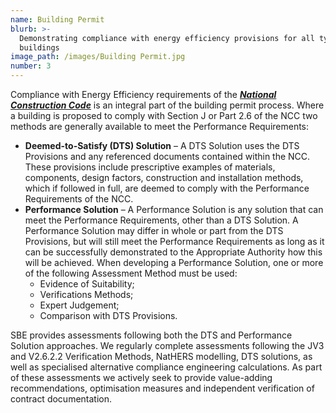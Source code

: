```yaml
---
name: Building Permit
blurb: >-
  Demonstrating compliance with energy efficiency provisions for all type of
  buildings
image_path: /images/Building Permit.jpg
number: 3
---
```



Compliance with Energy Efficiency requirements of the ***[National Construction Code](http://www.abcb.gov.au/Resources/NCC)*** is an integral part of the building permit process. Where a building is proposed to comply with Section J or Part 2.6 of the NCC two methods are generally available to meet the Performance Requirements:

* **Deemed-to-Satisfy (DTS) Solution** – A DTS Solution uses the DTS Provisions and any referenced documents contained within the NCC. These provisions include prescriptive examples of materials, components, design factors, construction and installation methods, which if followed in full, are deemed to comply with the Performance Requirements of the NCC.
* **Performance Solution** – A Performance Solution is any solution that can meet the Performance Requirements, other than a DTS Solution. A Performance Solution may differ in whole or part from the DTS Provisions, but will still meet the Performance Requirements as long as it can be successfully demonstrated to the Appropriate Authority how this will be achieved. When developing a Performance Solution, one or more of the following Assessment Method must be used:
  * Evidence of Suitability;
  * Verifications Methods;
  * Expert Judgement;
  * Comparison with DTS Provisions.

SBE provides assessments following both the DTS and Performance Solution approaches. We regularly complete assessments following the JV3 and V2.6.2.2 Verification Methods, NatHERS modelling, DTS solutions, as well as specialised alternative compliance engineering calculations. As part of these assessments we actively seek to provide value-adding recommendations, optimisation measures and independent verification of contract documentation.
